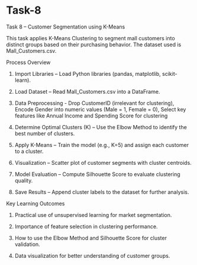 # Task-8

Task 8 – Customer Segmentation using K-Means

This task applies K-Means Clustering to segment mall customers into distinct groups based on their purchasing behavior. The dataset used is Mall_Customers.csv.

Process Overview

1. Import Libraries – Load Python libraries (pandas, matplotlib, scikit-learn).

2. Load Dataset – Read Mall_Customers.csv into a DataFrame.

3. Data Preprocessing - Drop CustomerID (irrelevant for clustering), Encode Gender into numeric values (Male = 1, Female = 0), Select key features like Annual Income and Spending Score for clustering
   
4. Determine Optimal Clusters (K) – Use the Elbow Method to identify the best number of clusters.

5. Apply K-Means – Train the model (e.g., K=5) and assign each customer to a cluster.

6. Visualization – Scatter plot of customer segments with cluster centroids.

7. Model Evaluation – Compute Silhouette Score to evaluate clustering quality.

8. Save Results – Append cluster labels to the dataset for further analysis.

Key Learning Outcomes

1. Practical use of unsupervised learning for market segmentation.

2. Importance of feature selection in clustering performance.

3. How to use the Elbow Method and Silhouette Score for cluster validation.

4. Data visualization for better understanding of customer groups.
